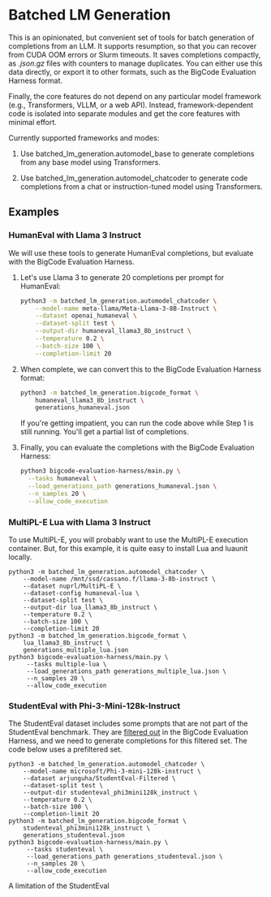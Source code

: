 # Batched LM Generation

This is an opinionated, but convenient set of tools for batch generation of
completions from an LLM. It supports resumption, so that you can recover from
CUDA OOM errors or Slurm timeouts. It saves completions compactly, as *.json.gz* 
files with counters to manage duplicates. You can either use this data directly,
or export it to other formats, such as the BigCode Evaluation Harness format.

Finally, the core features do not depend on any particular model framework
(e.g., Transformers, VLLM, or a web API). Instead, framework-dependent code is isolated into separate modules and get the core features with minimal effort.

Currently supported frameworks and modes:

1. Use batched_lm_generation.automodel_base to generate completions from any
   base model using Transformers.

2. Use batched_lm_generation.automodel_chatcoder to generate code completions
   from a chat or instruction-tuned model using Transformers.

## Examples

### HumanEval with Llama 3 Instruct

We will use these tools to generate HumanEval completions, but evaluate with
the BigCode Evaluation Harness.

1. Let's use Llama 3 to generate 20 completions per prompt for HumanEval:

    ```bash
    python3 -m batched_lm_generation.automodel_chatcoder \
        --model-name meta-llama/Meta-Llama-3-8B-Instruct \
        --dataset openai_humaneval \
        --dataset-split test \
        --output-dir humaneval_llama3_8b_instruct \
        --temperature 0.2 \
        --batch-size 100 \
        --completion-limit 20
    ```

2. When complete, we can convert this to the BigCode Evaluation Harness format:

   ```bash
   python3 -m batched_lm_generation.bigcode_format \
       humaneval_llama3_8b_instruct \
       generations_humaneval.json
   ```

   If you're getting impatient, you can run the code above while Step 1 is still running. You'll get a partial list of completions.

3. Finally, you can evaluate the completions with the BigCode Evaluation Harness:

   ```bash
   python3 bigcode-evaluation-harness/main.py \
     --tasks humaneval \
     --load_generations_path generations_humaneval.json \
     --n_samples 20 \
     --allow_code_execution 
   ```

### MultiPL-E Lua with Llama 3 Instruct

To use MultiPL-E, you will probably want to use the MultiPL-E execution
container. But, for this example, it is quite easy to install Lua and luaunit
locally.

```
python3 -m batched_lm_generation.automodel_chatcoder \
    --model-name /mnt/ssd/cassano.f/llama-3-8b-instruct \
    --dataset nuprl/MultiPL-E \
    --dataset-config humaneval-lua \
    --dataset-split test \
    --output-dir lua_llama3_8b_instruct \
    --temperature 0.2 \
    --batch-size 100 \
    --completion-limit 20
python3 -m batched_lm_generation.bigcode_format \
    lua_llama3_8b_instruct \
    generations_multiple_lua.json
python3 bigcode-evaluation-harness/main.py \
     --tasks multiple-lua \
     --load_generations_path generations_multiple_lua.json \
     --n_samples 20 \
     --allow_code_execution     
```

### StudentEval with Phi-3-Mini-128k-Instruct

The StudentEval dataset includes some prompts that are not part of the
StudentEval benchmark. They are [filtered out](https://github.com/bigcode-project/bigcode-evaluation-harness/blob/main/bigcode_eval/tasks/studenteval.py#L99) in
the BigCode Evaluation Harness, and we need to generate completions for this
filtered set. The code below uses a prefiltered set.

```
python3 -m batched_lm_generation.automodel_chatcoder \
    --model-name microsoft/Phi-3-mini-128k-instruct \
    --dataset arjunguha/StudentEval-Filtered \
    --dataset-split test \
    --output-dir studenteval_phi3mini128k_instruct \
    --temperature 0.2 \
    --batch-size 100 \
    --completion-limit 20
python3 -m batched_lm_generation.bigcode_format \
    studenteval_phi3mini128k_instruct \
    generations_studenteval.json
python3 bigcode-evaluation-harness/main.py \
     --tasks studenteval \
     --load_generations_path generations_studenteval.json \
     --n_samples 20 \
     --allow_code_execution
```

A limitation of the StudentEval 
